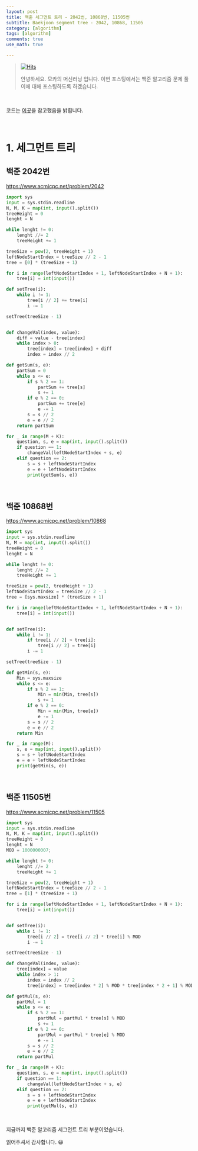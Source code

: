 ```yaml
---
layout: post
title: 백준 세그먼트 트리 - 2042번, 10868번, 11505번
subtitle: Baekjoon segment tree - 2042, 10868, 11505
category: [algorithm]
tags: [algorithm]
comments: true
use_math: true

---
```






> [![Hits](https://hits.seeyoufarm.com/api/count/incr/badge.svg?url=https%3A%2F%2Fysbsb.github.io%2Falgorithm%2F2023%2F06%2F19%2Fsegment-tree.html&count_bg=%2379C83D&title_bg=%23555555&icon=&icon_color=%23E7E7E7&title=hits&edge_flat=false)](https://hits.seeyoufarm.com)
>
> 안녕하세요. 모카의 머신러닝 입니다. 이번 포스팅에서는 백준 알고리즘 문제 풀이에 대해 포스팅하도록 하겠습니다. 

<br>

코드는 [이곳](https://github.com/doitcodingtest/python)을 참고했음을 밝힙니다.

<br>

# 1. 세그먼트 트리



## 백준 2042번

https://www.acmicpc.net/problem/2042

```python
import sys
input = sys.stdin.readline
N, M, K = map(int, input().split())
treeHeight = 0
lenght = N

while lenght != 0:
    lenght //= 2
    treeHeight += 1

treeSize = pow(2, treeHeight + 1)
leftNodeStartIndex = treeSize // 2 - 1
tree = [0] * (treeSize + 1)

for i in range(leftNodeStartIndex + 1, leftNodeStartIndex + N + 1):
    tree[i] = int(input())

def setTree(i):
    while i != 1:
        tree[i // 2] += tree[i]
        i -= 1

setTree(treeSize - 1)


def changeVal(index, value):
    diff = value - tree[index]
    while index > 0:
        tree[index] = tree[index] + diff
        index = index // 2

def getSum(s, e):
    partSum = 0
    while s <= e:
        if s % 2 == 1:
            partSum += tree[s]
            s += 1
        if e % 2 == 0:
            partSum += tree[e]
            e -= 1
        s = s // 2
        e = e // 2
    return partSum

for _ in range(M + K):
    question, s, e = map(int, input().split())
    if question == 1:
        changeVal(leftNodeStartIndex + s, e)
    elif question == 2:
        s = s + leftNodeStartIndex
        e = e + leftNodeStartIndex
        print(getSum(s, e))
```



<br>





## 백준 10868번

https://www.acmicpc.net/problem/10868

```python
import sys
input = sys.stdin.readline
N, M = map(int, input().split())
treeHeight = 0
lenght = N

while lenght != 0:
    lenght //= 2
    treeHeight += 1

treeSize = pow(2, treeHeight + 1)
leftNodeStartIndex = treeSize // 2 - 1
tree = [sys.maxsize] * (treeSize + 1)

for i in range(leftNodeStartIndex + 1, leftNodeStartIndex + N + 1):
    tree[i] = int(input())


def setTree(i):
    while i != 1:
        if tree[i // 2] > tree[i]:
            tree[i // 2] = tree[i]
        i -= 1

setTree(treeSize - 1)

def getMin(s, e):
    Min = sys.maxsize
    while s <= e:
        if s % 2 == 1:
            Min = min(Min, tree[s])
            s += 1
        if e % 2 == 0:
            Min = min(Min, tree[e])
            e -= 1
        s = s // 2
        e = e // 2
    return Min

for _ in range(M):
    s, e = map(int, input().split())
    s = s + leftNodeStartIndex
    e = e + leftNodeStartIndex
    print(getMin(s, e))
```



<br>





## 백준 11505번

https://www.acmicpc.net/problem/11505

```python
import sys
input = sys.stdin.readline
N, M, K = map(int, input().split())
treeHeight = 0
lenght = N
MOD = 1000000007;

while lenght != 0:
    lenght //= 2
    treeHeight += 1

treeSize = pow(2, treeHeight + 1)
leftNodeStartIndex = treeSize // 2 - 1
tree = [1] * (treeSize + 1)

for i in range(leftNodeStartIndex + 1, leftNodeStartIndex + N + 1):
    tree[i] = int(input())


def setTree(i):
    while i != 1:
        tree[i // 2] = tree[i // 2] * tree[i] % MOD
        i -= 1

setTree(treeSize - 1)

def changeVal(index, value):
    tree[index] = value
    while index > 1:
        index = index // 2
        tree[index] = tree[index * 2] % MOD * tree[index * 2 + 1] % MOD

def getMul(s, e):
    partMul = 1
    while s <= e:
        if s % 2 == 1:
            partMul = partMul * tree[s] % MOD
            s += 1
        if e % 2 == 0:
            partMul = partMul * tree[e] % MOD
            e -= 1
        s = s // 2
        e = e // 2
    return partMul

for _ in range(M + K):
    question, s, e = map(int, input().split())
    if question == 1:
        changeVal(leftNodeStartIndex + s, e)
    elif question == 2:
        s = s + leftNodeStartIndex
        e = e + leftNodeStartIndex
        print(getMul(s, e))
```



<br>





지금까지 백준 알고리즘 세그먼트 트리 부분이었습니다.

읽어주셔서 감사합니다. 😃

